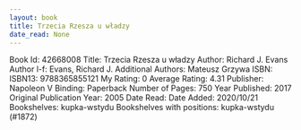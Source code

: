 ```yaml
---
layout: book
title: Trzecia Rzesza u władzy
date_read: None
---
```


Book Id: 42668008
Title: Trzecia Rzesza u władzy
Author: Richard J. Evans
Author l-f: Evans, Richard J.
Additional Authors: Mateusz Grzywa
ISBN: 
ISBN13: 9788365855121
My Rating: 0
Average Rating: 4.31
Publisher: Napoleon V
Binding: Paperback
Number of Pages: 750
Year Published: 2017
Original Publication Year: 2005
Date Read: 
Date Added: 2020/10/21
Bookshelves: kupka-wstydu
Bookshelves with positions: kupka-wstydu (#1872)

